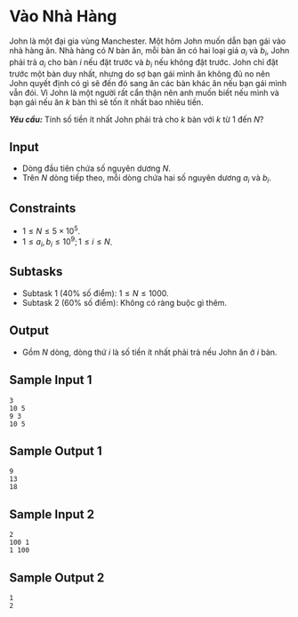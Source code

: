 # Vào Nhà Hàng

John là một đại gia vùng Manchester. Một hôm John muốn dẫn bạn gái vào nhà hàng ăn. Nhà hàng có $N$ bàn ăn, mỗi bàn ăn có hai loại giá $a_i$ và $b_i,$ John phải trả $a_i$ cho bàn $i$ nếu đặt trước và $b_i$ nếu không đặt trước. John chỉ đặt trước một bàn duy nhất, nhưng do sợ bạn gái mình ăn không đủ no nên John quyết định có gì sẽ đến đó sang ăn các bàn khác ăn nếu bạn gái mình vẫn đói. Vì John là một người rất cẩn thận nên anh muốn biết nếu mình và bạn gái nếu ăn $k$ bàn thì sẽ tốn ít nhất bao nhiêu tiền.

***Yêu cầu:*** Tính số tiền ít nhất John phải trả cho $k$ bàn với $k$ từ $1$ đến $N?$

## Input

- Dòng đầu tiên chứa số nguyên dương $N$.
- Trên $N$ dòng tiếp theo, mỗi dòng chứa hai số nguyên dương $a_i$ và $b_i$.

## Constraints

- $1≤N≤5×10^5$.
- $1≤a_i,b_i≤10^9;1≤i≤N$.

## Subtasks

- Subtask $1$ ($40\%$ số điểm): $1≤N≤1000$.
- Subtask $2$ ($60\%$ số điểm): Không có ràng buộc gì thêm.

## Output

- Gồm $N$ dòng, dòng thứ $i$ là số tiền ít nhất phải trả nếu John ăn ở $i$ bàn.

## Sample Input 1

```
3
10 5
9 3
10 5 
```

## Sample Output 1

```
9
13
18 
```

## Sample Input 2

```
2
100 1
1 100
```

## Sample Output 2

```
1
2
```